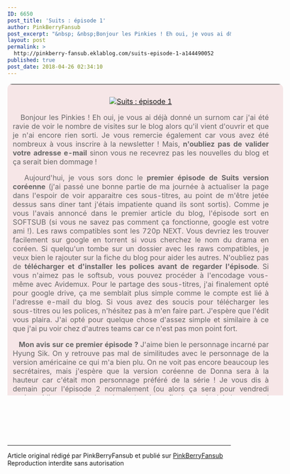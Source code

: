 ```yaml
---
ID: 6650
post_title: 'Suits : épisode 1'
author: PinkBerryFansub
post_excerpt: "&nbsp; &nbsp;Bonjour les Pinkies ! Eh oui, je vous ai d&eacute;j&agrave; donn&eacute; un surnom car j'ai &eacute;t&eacute; ravie de voir le nombre de visites sur le blog alors qu'il vient d'ouvrir et que je n'ai encore rien sorti. Je vous remercie &eacute;galement car vous avez &eacute;t&eacute; nombreux &agrave; vous inscrire &agrave; la newsletter ! Mais,..."
layout: post
permalink: >
  http://pinkberry-fansub.eklablog.com/suits-episode-1-a144490052
published: true
post_date: 2018-04-26 02:34:10
---
```

<table style="border-collapse: collapse; width: 622px; background-color: #f6e6e7; color: #666666; border-radius: 10px 10px 0px 0px;" height="702">
<tbody>
<tr>
<td style="padding: 12px; text-align: center;">
<p style="text-align: center;"><a href="http://pinkberry-fansub.eklablog.com/suits-01-16-a144362350"><img src="https://united-subs.dearclouds.com/wp-content/uploads/2018/05/37d851bc87627f691d6d8e8d01959efe.jpg" alt="Suits : &eacute;pisode 1"/></a></p>
<p style="text-align: justify;">&nbsp; &nbsp;Bonjour les Pinkies ! Eh oui, je vous ai d&eacute;j&agrave; donn&eacute; un surnom car j'ai &eacute;t&eacute; ravie de voir le nombre de visites sur le blog alors qu'il vient d'ouvrir et que je n'ai encore rien sorti. Je vous remercie &eacute;galement car vous avez &eacute;t&eacute; nombreux &agrave; vous inscrire &agrave; la newsletter ! Mais, <strong>n'oubliez pas de valider votre adresse e-mail</strong> sinon vous ne recevrez pas les nouvelles du blog et &ccedil;a serait bien dommage !</p>
<p style="text-align: justify;">&nbsp; &nbsp;Aujourd'hui, je vous sors donc le <strong>premier &eacute;pisode de Suits version cor&eacute;enne</strong> (j'ai pass&eacute; une bonne partie de ma journ&eacute;e &agrave; actualiser la page dans l'espoir de voir apparaitre ces sous-titres, au point de m'&ecirc;tre jet&eacute;e dessus sans diner tant j'&eacute;tais impatiente quand ils sont sortis). Comme je vous l'avais annonc&eacute; dans le premier article du blog, l'&eacute;pisode sort en SOFTSUB (si vous ne savez pas comment &ccedil;a fonctionne, google est votre ami !). Les raws compatibles sont les 720p NEXT. Vous devriez les trouver facilement sur google en torrent si vous cherchez le nom du drama en cor&eacute;en. Si quelqu'un tombe sur un dossier avec les raws compatibles, je veux bien le rajouter sur la fiche du blog pour aider les autres. N'oubliez pas de <strong>t&eacute;l&eacute;charger et d'installer les polices avant de regarder l'&eacute;pisode</strong>. Si vous n'aimez pas le softsub, vous pouvez proc&eacute;der &agrave; l'encodage vous-m&ecirc;me avec Avidemux. Pour le partage des sous-titres, j'ai finalement opt&eacute; pour google drive, &ccedil;a me semblait plus simple comme le compte est li&eacute; &agrave; l'adresse e-mail du blog. Si vous avez des soucis pour t&eacute;l&eacute;charger les sous-titres ou les polices, n'h&eacute;sitez pas &agrave; m'en faire part. J'esp&egrave;re que l'&eacute;dit vous plaira. J'ai opt&eacute; pour quelque chose d'assez simple et similaire &agrave; ce que j'ai pu voir chez d'autres teams car ce n'est pas mon point fort.&nbsp;</p>
<p style="text-align: justify;">&nbsp; &nbsp;<strong>Mon avis sur ce premier &eacute;pisode ?</strong> J'aime bien le personnage incarn&eacute; par Hyung Sik. On y retrouve pas mal de similitudes avec le personnage de la version am&eacute;ricaine ce qui m'a bien plu. On ne voit pas encore beaucoup les secr&eacute;taires, mais j'esp&egrave;re que la version cor&eacute;enne de Donna sera &agrave; la hauteur car c'&eacute;tait mon personnage pr&eacute;f&eacute;r&eacute; de la s&eacute;rie ! Je vous dis &agrave; demain pour l'&eacute;pisode 2 normalement (ou alors &ccedil;a sera pour vendredi apr&egrave;s-midi car on m'a chang&eacute; mon horaire et finalement je dois bosser tard jeudi, ce qui n'&eacute;tait pas pr&eacute;vu, zut !).&nbsp;</p>
</td>
<td style="text-align: center;">&nbsp;</td>
</tr>
<tr>
<td style="text-align: center;" colspan="2">
<p><iframe src="https://www.youtube.com/embed/MctZLEYlU4s?autohide=0&amp;theme=light&amp;hd=1&amp;modestbranding=1&amp;rel=0&amp;showinfo=0&amp;showsearch=0&amp;wmode=transparent&amp;autoplay=0" frameborder="no" width="580" height="58"></iframe></p>
</td>
</tr>
</tbody>
</table>
<p style="text-align: center;">&nbsp;</p><br /><br /><br /><hr />Article original rédigé par PinkBerryFansub et publié sur <a href="http://pinkberry-fansub.eklablog.com/">PinkBerryFansub</a> <br /> Reproduction interdite sans autorisation